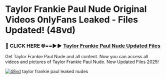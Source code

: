 # Taylor Frankie Paul Nude Original Videos 0nlyFans Leaked - Files Updated! (48vd)

<h3>🔴 CLICK HERE 🌐==►► <a href="https://tinyurl.com/yc6ubb5a" rel="nofollow">Taylor Frankie Paul Nude Updated Files</a></h3>

Get Taylor Frankie Paul Nude and all content. Now you can access all videos and pictures of Taylor Frankie Paul Nude. New Updated Files 2025!

[![48vd](https://i.imgur.com/7eu0CRL.gif)](https://tinyurl.com/yc6ubb5a)
taylor frankie paul leaked nudes